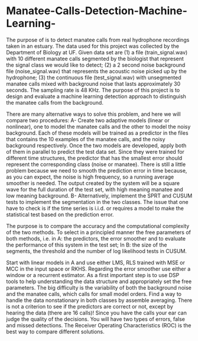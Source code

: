 # Manatee-Calls-Detection-Machine-Learning-

The purpose of is to detect manatee calls from real hydrophone recordings taken in an estuary. The data used for this project was collected by the Department of Biology at UF. Given data set are (1) a file (train_signal.wav) with 10 different manatee calls segmented by the biologist that represent the signal class we would like to detect; (2) a 2 second noise background file (noise_signal.wav) that represents the acoustic noise picked up by the hydrophone; (3) the continuous file (test_signal.wav) with unsegmented manatee calls mixed with background noise that lasts approximately 30 seconds. The sampling rate is 48 KHz. The purpose of this project is to design and evaluate a machine learning detection approach to distinguish the manatee calls from the background.

There are many alternative ways to solve this problem, and here we will compare two procedures: 
A-	Create two adaptive models (linear or nonlinear), one to model the manatee calls and the other to model the noisy background. Each of these models will be trained as a predictor in the files that contains the 10 examples of the manatee calls, and the noisy background respectively. Once the two models are developed, apply both of them in parallel to predict the test data set. Since they were trained for different time structures, the predictor that has the smallest error should represent the corresponding class (noise or manatee). There is still a little problem because we need to smooth the prediction error in time because, as you can expect, the noise is high frequency, so a running average smoother is needed. The output created by the system will be a square wave for the full duration of the test set, with high meaning manatee and low meaning background. 
B-	Alternatively, implement the SPRT and CUSUM tests to implement the segmentation in the two classes. The issue that one have to check is if the time series is i.i.d. or requires a model to make the statistical test based on the prediction error. 

The purpose is to compare the accuracy and the computational complexity of the two methods. To select in a principled manner the free parameters of both methods, i.e. in A: the predictors, the error smoother and to evaluate the performance of this system in the test set; In B: the size of the segments, the threshold and the number of log likelihood tests in CUSUM. 

Start with linear models in A and use either LMS, RLS trained with MSE or MCC in the input space or RKHS. Regarding the error smoother use either a window or a recurrent estimator. As a first important step is to use DSP tools to help understanding the data structure and appropriately set the free parameters. The big difficulty is the variability of both the background noise and the manatee calls, which calls for small model orders. Find a way to handle the data nonstationary in both classes by assemble averaging. There is not a criterion to see if the predictors are correct or not, except by hearing the data (there are 16 calls)! Since you have the calls your ear can judge the quality of the decisions. You will have two types of errors, false and missed detections. The Receiver Operating Characteristics (ROC) is the best way to compare different solutions. 
